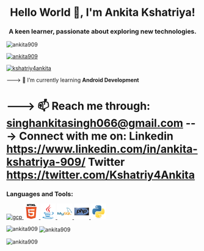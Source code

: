 <h1 align="center">Hello World 👋, I'm Ankita Kshatriya!</h1>
<h3 align="center">A keen learner, passionate about exploring new technologies.</h3>

<p align="left"> <img src="https://komarev.com/ghpvc/?username=ankita909&label=Profile%20views&color=0e75b6&style=flat" alt="ankita909" /> </p>

<p align="left"> <a href="https://github.com/ryo-ma/github-profile-trophy"><img src="https://github-profile-trophy.vercel.app/?username=ankita909" alt="ankita909" /></a> </p>

<p align="left"> <a href="https://twitter.com/kshatriy4ankita" target="blank"><img src="https://img.shields.io/twitter/follow/kshatriy4ankita?logo=twitter&style=for-the-badge" alt="kshatriy4ankita" /></a> </p>

---> 🌱 I’m currently learning **Android Development**

---> 📫 Reach me through:  **singhankitasingh066@gmail.com**
--->  Connect with me on:
Linkedin **https://www.linkedin.com/in/ankita-kshatriya-909/**
Twitter **https://twitter.com/Kshatriy4Ankita**
=
<h3 align="left">Languages and Tools:</h3>
<p align="left"> <a href="https://cloud.google.com" target="_blank"> <img src="https://www.vectorlogo.zone/logos/google_cloud/google_cloud-icon.svg" alt="gcp" width="40" height="40"/> </a> <a href="https://www.w3.org/html/" target="_blank"> <img src="https://raw.githubusercontent.com/devicons/devicon/master/icons/html5/html5-original-wordmark.svg" alt="html5" width="40" height="40"/> </a> <a href="https://www.java.com" target="_blank"> <img src="https://raw.githubusercontent.com/devicons/devicon/master/icons/java/java-original.svg" alt="java" width="40" height="40"/> </a> <a href="https://www.mysql.com/" target="_blank"> <img src="https://raw.githubusercontent.com/devicons/devicon/master/icons/mysql/mysql-original-wordmark.svg" alt="mysql" width="40" height="40"/> </a> <a href="https://www.php.net" target="_blank"> <img src="https://raw.githubusercontent.com/devicons/devicon/master/icons/php/php-original.svg" alt="php" width="40" height="40"/> </a> <a href="https://www.python.org" target="_blank"> <img src="https://raw.githubusercontent.com/devicons/devicon/master/icons/python/python-original.svg" alt="python" width="40" height="40"/> </a> </p>

<p><img align="left" src="https://github-readme-stats.vercel.app/api/top-langs?username=ankita909&show_icons=true&locale=en&layout=compact" alt="ankita909" /></p>

<p>&nbsp;<img align="center" src="https://github-readme-stats.vercel.app/api?username=ankita909&show_icons=true&locale=en" alt="ankita909" /></p>

<p><img align="center" src="https://github-readme-streak-stats.herokuapp.com/?user=ankita909&" alt="ankita909" /></p>

